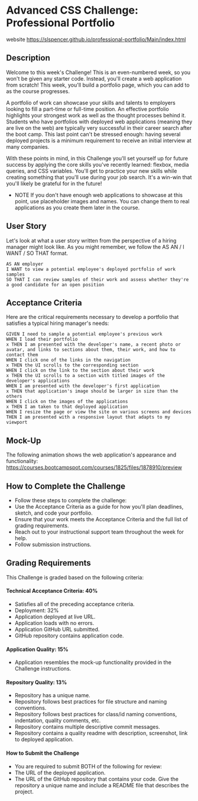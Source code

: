 # Advanced CSS Challenge: Professional Portfolio
website https://slspencer.github.io/professional-portfolio/Main/index.html

## Description
Welcome to this week's Challenge! This is an even-numbered week, so you won't be given any starter code. Instead, you'll create a web application from scratch! This week, you'll build a portfolio page, which you can add to as the course progresses.

A portfolio of work can showcase your skills and talents to employers looking to fill a part-time or full-time position. An effective portfolio highlights your strongest work as well as the thought processes behind it. Students who have portfolios with deployed web applications (meaning they are live on the web) are typically very successful in their career search after the boot camp. This last point can't be stressed enough: having several deployed projects is a minimum requirement to receive an initial interview at many companies.

With these points in mind, in this Challenge you'll set yourself up for future success by applying the core skills you've recently learned: flexbox, media queries, and CSS variables. You'll get to practice your new skills while creating something that you'll use during your job search. It's a win-win that you'll likely be grateful for in the future!

* NOTE
If you don't have enough web applications to showcase at this point, use placeholder images and names. You can change them to real applications as you create them later in the course.

## User Story
Let's look at what a user story written from the perspective of a hiring manager might look like. As you might remember, we follow the AS AN / I WANT / SO THAT format.
```
AS AN employer
I WANT to view a potential employee's deployed portfolio of work samples
SO THAT I can review samples of their work and assess whether they're a good candidate for an open position
```

## Acceptance Criteria
Here are the critical requirements necessary to develop a portfolio that satisfies a typical hiring manager's needs:
```
GIVEN I need to sample a potential employee's previous work
WHEN I load their portfolio
x THEN I am presented with the developer's name, a recent photo or avatar, and links to sections about them, their work, and how to contact them
WHEN I click one of the links in the navigation
x THEN the UI scrolls to the corresponding section
WHEN I click on the link to the section about their work
x THEN the UI scrolls to a section with titled images of the developer's applications
WHEN I am presented with the developer's first application
x THEN that application's image should be larger in size than the others
WHEN I click on the images of the applications
x THEN I am taken to that deployed application
WHEN I resize the page or view the site on various screens and devices
THEN I am presented with a responsive layout that adapts to my viewport
```

## Mock-Up
The following animation shows the web application's appearance and functionality:
https://courses.bootcampspot.com/courses/1825/files/1878910/preview


## How to Complete the Challenge
* Follow these steps to complete the challenge:
* Use the Acceptance Criteria as a guide for how you'll plan deadlines, sketch, and code your portfolio.
* Ensure that your work meets the Acceptance Criteria and the full list of grading requirements.
* Reach out to your instructional support team throughout the week for help.
* Follow submission instructions.

## Grading Requirements
This Challenge is graded based on the following criteria:

#### Technical Acceptance Criteria: 40%
* Satisfies all of the preceding acceptance criteria.
* Deployment: 32%
* Application deployed at live URL.
* Application loads with no errors.
* Application GitHub URL submitted.
* GitHub repository contains application code.

#### Application Quality: 15%
* Application resembles the mock-up functionality provided in the Challenge instructions.

#### Repository Quality: 13%
* Repository has a unique name.
* Repository follows best practices for file structure and naming conventions.
* Repository follows best practices for class/id naming conventions, indentation, quality comments, etc.
* Repository contains multiple descriptive commit messages.
* Repository contains a quality readme with description, screenshot, link to deployed application.

#### How to Submit the Challenge
* You are required to submit BOTH of the following for review:
* The URL of the deployed application.
* The URL of the GitHub repository that contains your code. Give the repository a unique name and include a README file that describes the project.
